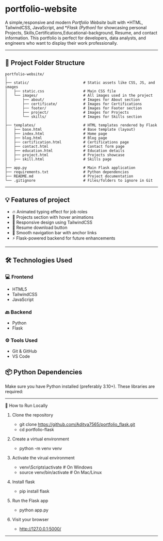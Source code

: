 # portfolio-website

A simple,responsive and modern *Portfolio Website* built with *HTML, TailwindCSS, JavaScript, and **Flask (Python)* for showcasing personal Projects, Skills,Certifications,Educational-background, Resume, and contact information. This portfolio is perfect for developers, data analysts, and engineers who want to display their work professionally.

---------------------------------------------------------------------------------------------------------------------------------------------------------------------------------------------------------------------

## 📁 Project Folder Structure
```
portfolio-website/
│
├── static/                         # Static assets like CSS, JS, and images
│   ├── static.css                  # Main CSS file
│   └── images/                     # All images used in the project
│       ├── about/                  # Images for About section
│       ├── certificate/            # Images for Certifications
│       ├── footer/                 # Images for Footer section
│       ├── project/                # Images for Projects
│       └── skills/                 # Images for Skills section
│
├── templates/                      # HTML templates rendered by Flask
│   ├── base.html                   # Base template (layout)
│   ├── index.html                  # Home page
│   ├── blog.html                   # Blog page
│   ├── certification.html          # Certifications page
│   ├── contact.html                # Contact form page
│   ├── education.html              # Education details
│   ├── project.html                # Projects showcase
│   ├── skill.html                  # Skills page
│
├── app.py                          # Main Flask application
├── requirements.txt                # Python dependencies
├── README.md                       # Project documentation
└── .gitignore                      # Files/folders to ignore in Git
```


---------------------------------------------------------------------------------------------------------------------------------------------------------------------------------------------------------------------


## 💡 Features of project

- 🔥 Animated typing effect for job roles
- 💼 Projects section with hover animations
- 🎨 Responsive design using TailwindCSS
- 📄 Resume download button
- 🧭 Smooth navigation bar with anchor links
- ⚡ Flask-powered backend for future enhancements

---------------------------------------------------------------------------------------------------------------------------------------------------------------------------------------------------------------------

## 🛠 Technologies Used

### 💻 Frontend
- HTML5
- TailwindCSS
- JavaScript

### 🔙 Backend
- Python
- Flask

### ⚙ Tools Used
- Git & GitHub
- VS Code

## 📦 Python Dependencies
Make sure you have Python installed (preferably 3.10+). These libraries are required:

---------------------------------------------------------------------------------------------------------------------------------------------------------------------------------------------------------------------

🚀 How to Run Locally
1. Clone the repository
   -  git clone https://github.com/Aditya7565/portfolio_flask.git
   -  cd portfolio-flask
     
3. Create a virtual environment
   -  python -m venv venv 
     
4. Activate the virual environment
   -  venv\Scripts\activate        # On Windows
   -  source venv/bin/activate     # On Mac/Linux
     
5. Install flask
   -  pip install flask 
     
6. Run the Flask app
   -  python app.py 
     
7. Visit your browser
   - http://127.0.0.1:5000/
     
---------------------------------------------------------------------------------------------------------------------------------------------------------------------------------------------------------------------
